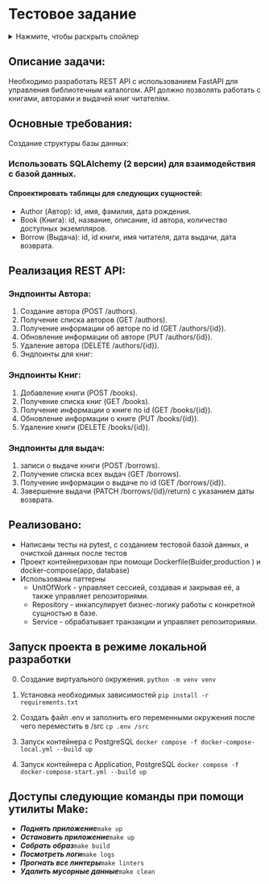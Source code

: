 # Тестовое задание

<details>
<summary>Нажмите, чтобы раскрыть спойлер</summary>
Задание - https://docs.google.com/document/d/17qE_QawFOssdRIaEBzTaN8N-SYmkhh7tdNOy3ZTwHz8
</details>



## Описание задачи:
Необходимо разработать REST API с использованием FastAPI для управления библиотечным каталогом. API должно позволять работать с книгами, авторами и выдачей книг читателям.

## Основные требования:
Создание структуры базы данных:

### Использовать SQLAlchemy (2 версии) для взаимодействия с базой данных.
#### Спроектировать таблицы для следующих сущностей: 
- Author (Автор): id, имя, фамилия, дата рождения.
- Book (Книга): id, название, описание, id автора, количество доступных экземпляров.
- Borrow (Выдача): id, id книги, имя читателя, дата выдачи, дата возврата.

## Реализация REST API:
### Эндпоинты Автора:
1. Создание автора (POST /authors).
2. Получение списка авторов (GET /authors).
3. Получение информации об авторе по id (GET /authors/{id}).
4. Обновление информации об авторе (PUT /authors/{id}).
5. Удаление автора (DELETE /authors/{id}).
6. Эндпоинты для книг:
### Эндпоинты Книг:
1. Добавление книги (POST /books).
2. Получение списка книг (GET /books).
3. Получение информации о книге по id (GET /books/{id}).
4. Обновление информации о книге (PUT /books/{id}).
5. Удаление книги (DELETE /books/{id}).
### Эндпоинты для выдач:
1.  записи о выдаче книги (POST /borrows).
2. Получение списка всех выдач (GET /borrows).
3. Получение информации о выдаче по id (GET /borrows/{id}).
4. Завершение выдачи (PATCH /borrows/{id}/return) с указанием даты возврата.


## Реализовано:
- Написаны тесты на pytest, с созданием тестовой базой данных, и очисткой данных после тестов
- Проект контейнеризован при помощи Dockerfile(Buider,production ) и docker-compose(app, database)
- Использованы паттерны
  + UnitOfWork - управляет сессией, создавая и закрывая её, а также управляет репозиториями.
  + Repository - инкапсулирует бизнес-логику работы с конкретной сущностью в базе. 
  + Service - обрабатывает транзакции и управляет репозиториями.



## Запуск проекта в режиме локальной разработки

0. Создание виртуального окружения.
```python -m venv venv```

1. Установка необходимых зависимостей
```pip install -r requirements.txt```

3. Создать файл .env и заполнить его переменными окружения после чего переместить в /src
```cp .env /src```

4. Запуск контейнера с PostgreSQL ```docker compose -f docker-compose-local.yml --build up```

5. Запуск контейнера с Application, PostgreSQL ```docker compose -f docker-compose-start.yml --build up```

## Доступы следующие команды при помощи утилиты Make:
+ ***Поднять приложение***```make up```
+ ***Остановить приложение***```make up```
+ ***Собрать образ***```make build```
+ ***Посмотреть логи***```make logs```
+ ***Прогнать все линтеры***```make linters```
+ ***Удалить мусорные данные***```make clean```